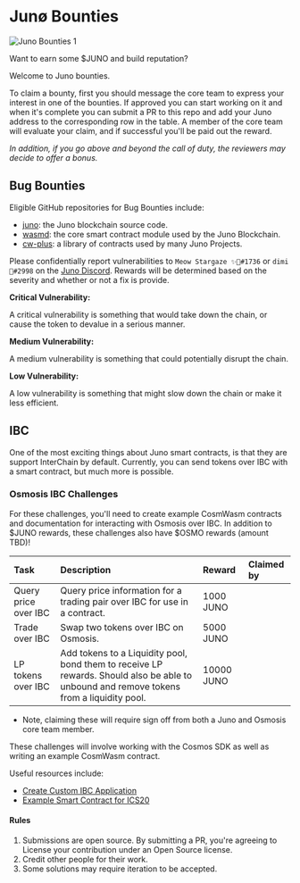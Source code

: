 # Junø Bounties

![Juno Bounties 1](https://user-images.githubusercontent.com/79812965/142215575-14f73bb6-cb9c-492c-92e5-47dde2d31133.png)

Want to earn some $JUNO and build reputation? 

Welcome to Juno bounties. 

To claim a bounty, first you should message the core team to express your interest in one of the bounties. If approved you can start working on it and when it's complete you can submit a PR to this repo and add your Juno address to the corresponding row in the table. A member of the core team will evaluate your claim, and if successful you'll be paid out the reward.

_In addition, if you go above and beyond the call of duty, the reviewers may decide to offer a bonus._

## Bug Bounties

Eligible GitHub repositories for Bug Bounties include:
- [juno](https://github.com/CosmosContracts/juno): the Juno blockchain source code.
- [wasmd](https://github.com/cosmwasm/wasmd): the core smart contract module used by the Juno Blockchain.
- [cw-plus](https://github.com/cosmwasm/cw-plus): a library of contracts used by many Juno Projects.

Please confidentially report vulnerabilities to `Meow Stargaze ✨🔭#1736` or `dimi 🦙#2998` on the [Juno Discord](https://discord.gg/QcWPfK4gJ2). Rewards will be determined based on the severity and whether or not a fix is provide.

**Critical Vulnerability:**

A critical vulnerability is something that would take down the chain, or cause the token to devalue in a serious manner.

**Medium Vulnerability:**

A medium vulnerability is something that could potentially disrupt the chain.

**Low Vulnerability:**

A low vulnerability is something that might slow down the chain or make it less efficient.

## IBC
One of the most exciting things about Juno smart contracts, is that they are support InterChain by default. Currently, you can send tokens over IBC with a smart contract, but much more is possible. 

### Osmosis IBC Challenges

For these challenges, you'll need to create example CosmWasm contracts and documentation for interacting with Osmosis over IBC. In addition to $JUNO rewards, these challenges also have $OSMO rewards (amount TBD)!

| Task                 | Description                                                                                                                              | Reward     | Claimed by |
|:---------------------|:-----------------------------------------------------------------------------------------------------------------------------------------|:-----------|:-----------|
| Query price over IBC | Query price information for a trading pair over IBC for use in a contract.                                                               | 1000 JUNO  |            |
| Trade over IBC       | Swap two tokens over IBC on Osmosis.                                                                                                     | 5000 JUNO  |            |
| LP tokens over IBC   | Add tokens to a Liquidity pool, bond them to receive LP rewards. Should also be able to unbound and remove tokens from a liquidity pool. | 10000 JUNO |            |

* Note, claiming these will require sign off from both a Juno and Osmosis core team member.

These challenges will involve working with the Cosmos SDK as well as writing an example CosmWasm contract.

Useful resources include:
- [Create Custom IBC Application](https://docs.cosmos.network/master/ibc/custom.html)
- [Example Smart Contract for ICS20](https://github.com/CosmWasm/cw-plus/tree/main/contracts/cw20-ics20)

#### Rules
1. Submissions are open source. By submitting a PR, you're agreeing to License your contribution under an Open Source license.
2. Credit other people for their work.
3. Some solutions may require iteration to be accepted.
